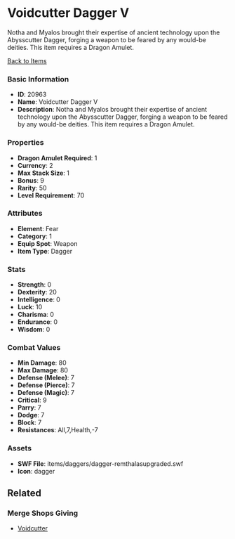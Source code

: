 # Voidcutter Dagger V

Notha and Myalos brought their expertise of ancient technology upon the Abysscutter Dagger, forging a weapon to be feared by any would-be deities. This item requires a Dragon Amulet.

[Back to Items](../items.md)

### Basic Information

- **ID**: 20963
- **Name**: Voidcutter Dagger V
- **Description**: Notha and Myalos brought their expertise of ancient technology upon the Abysscutter Dagger, forging a weapon to be feared by any would-be deities. This item requires a Dragon Amulet.

### Properties

- **Dragon Amulet Required**: 1
- **Currency**: 2
- **Max Stack Size**: 1
- **Bonus**: 9
- **Rarity**: 50
- **Level Requirement**: 70

### Attributes

- **Element**: Fear
- **Category**: 1
- **Equip Spot**: Weapon
- **Item Type**: Dagger

### Stats

- **Strength**: 0
- **Dexterity**: 20
- **Intelligence**: 0
- **Luck**: 10
- **Charisma**: 0
- **Endurance**: 0
- **Wisdom**: 0

### Combat Values

- **Min Damage**: 80
- **Max Damage**: 80
- **Defense (Melee)**: 7
- **Defense (Pierce)**: 7
- **Defense (Magic)**: 7
- **Critical**: 9
- **Parry**: 7
- **Dodge**: 7
- **Block**: 7
- **Resistances**: All,7,Health,-7

### Assets

- **SWF File**: items/daggers/dagger-remthalasupgraded.swf
- **Icon**: dagger

## Related

### Merge Shops Giving

- [Voidcutter](../merge-shops/370-voidcutter.md)

